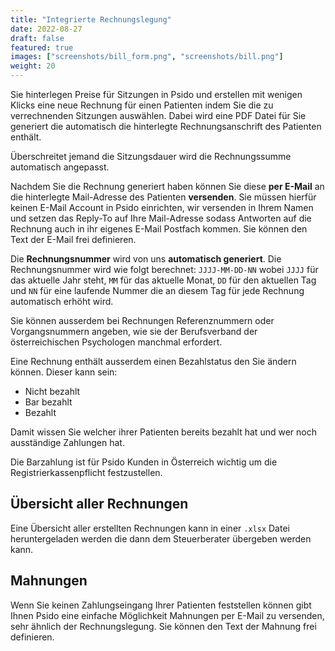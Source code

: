 ```yaml
---
title: "Integrierte Rechnungslegung"
date: 2022-08-27
draft: false
featured: true
images: ["screenshots/bill_form.png", "screenshots/bill.png"]
weight: 20
---
```


Sie hinterlegen Preise für Sitzungen in Psido und erstellen mit wenigen Klicks eine neue Rechnung für einen Patienten indem Sie die zu verrechnenden Sitzungen auswählen. Dabei wird eine PDF Datei für Sie generiert die automatisch die hinterlegte Rechnungsanschrift des Patienten enthält.

Überschreitet jemand die Sitzungsdauer wird die Rechnungssumme automatisch angepasst.

Nachdem Sie die Rechnung generiert haben können Sie diese **per E-Mail** an die hinterlegte Mail-Adresse des Patienten **versenden**. Sie müssen hierfür keinen E-Mail Account in Psido einrichten, wir versenden in Ihrem Namen und setzen das Reply-To auf Ihre Mail-Adresse sodass Antworten auf die Rechnung auch in ihr eigenes E-Mail Postfach kommen. Sie können den Text der E-Mail frei definieren.

Die **Rechnungsnummer** wird von uns **automatisch generiert**. Die Rechnungsnummer wird wie folgt berechnet: `JJJJ-MM-DD-NN` wobei `JJJJ` für das aktuelle Jahr steht, `MM` für das aktuelle Monat, `DD` für den aktuellen Tag und `NN` für eine laufende Nummer die an diesem Tag für jede Rechnung automatisch erhöht wird.

Sie können ausserdem bei Rechnungen Referenznummern oder Vorgangsnummern angeben, wie sie der Berufsverband der österreichischen Psychologen manchmal erfordert.

Eine Rechnung enthält ausserdem einen Bezahlstatus den Sie ändern können. Dieser kann sein: 
- Nicht bezahlt
- Bar bezahlt
- Bezahlt

Damit wissen Sie welcher ihrer Patienten bereits bezahlt hat und wer noch ausständige Zahlungen hat.

Die Barzahlung ist für Psido Kunden in Österreich wichtig um die Registrierkassenpflicht festzustellen.

## Übersicht aller Rechnungen

Eine Übersicht aller erstellten Rechnungen kann in einer `.xlsx` Datei heruntergeladen werden die dann dem Steuerberater übergeben werden kann.

## Mahnungen

Wenn Sie keinen Zahlungseingang Ihrer Patienten feststellen können gibt Ihnen Psido eine einfache Möglichkeit Mahnungen per E-Mail zu versenden, sehr ähnlich der Rechnungslegung. Sie können den Text der Mahnung frei definieren.
